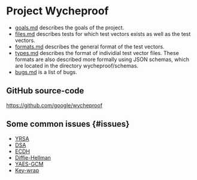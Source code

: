 # Project Wycheproof

<!-- a list of links to the documentation -->

*   [goals.md](goals.md) describes the goals of the project.
*   [files.md](files.md) describes tests for which test vectors exists as well
    as the test vectors.
*   [formats.md](formats.md) describes the general format of the test vectors.
*   [types.md](types.md) describes the format of individial test vector files.
    These formats are also described more formally using JSON schemas, which are
    located in the directory wycheproof/schemas.
*   [bugs.md](bugs.md) is a list of bugs.

## GitHub source-code

https://github.com/google/wycheproof

## Some common issues {#issues}
* [YRSA](rsa.md)
* [DSA](dsa.md)
* [ECDH](ecdh.md)
* [Diffie-Hellman](dh.md)
* [YAES-GCM](aesgcm.md)
* [Key-wrap](key_wrap.md)

